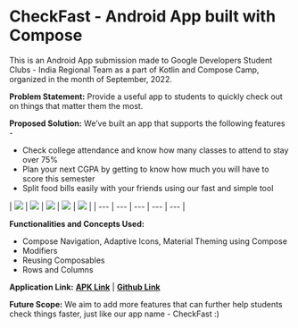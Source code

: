 # **CheckFast - Android App built with Compose**

This is an Android App submission made to Google Developers Student Clubs - India Regional Team as a part of Kotlin and Compose Camp, organized in the month of September, 2022.

**Problem Statement:** Provide a useful app to students to quickly check out on things that matter them the most.

**Proposed Solution:**  We’ve built an app that supports the following features -
* Check college attendance and know how many classes to attend to stay over 75%
* Plan your next CGPA by getting to know how much you will have to score this semester
* Split food bills easily with your friends using our fast and simple tool

| ![](![calculatorapplandingpage](https://user-images.githubusercontent.com/76510979/196000082-627bef76-cd05-4ab4-bda5-e780ff73a5b4.png)
) | ![](![logoapp](https://user-images.githubusercontent.com/76510979/196000090-02d2bdd8-44a9-4160-84af-7ed511fce757.png)
) | ![](![checkcattendancecoverdesignedit](https://user-images.githubusercontent.com/76510979/196000103-dd94e88b-92b1-47f8-9b36-aa67cce37b0d.png)) | ![](![plancgpadesignedit](https://user-images.githubusercontent.com/76510979/196000114-cc5e672e-4eb0-425a-bbab-77c3d6e3f71e.png)) | ![](![splitbillscoverdesignedit](https://user-images.githubusercontent.com/76510979/196000131-ed3e473c-7bdb-4ad0-8cd5-9671eedb5286.png)) | 
| --- | --- | --- | --- | --- |

**Functionalities and Concepts Used:**
* Compose Navigation, Adaptive Icons, Material Theming using Compose
* Modifiers
* Reusing Composables
* Rows and Columns

**Application Link:** **[APK Link](https://drive.google.com/file/d/1GiFSWto0iwAcgIrdWPMtVvuNZTksVnv1/view?usp=sharing)**   |    **[Github Link](https://github.com/praneetha28-ai/checkFast)**

**Future Scope:** We aim to add more features that can further help students check things faster, just like our app name - CheckFast :)
